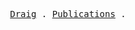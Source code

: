 
<p align="center">
  <samp>
    <a href="https://khalidlamp.com/">Draig</a> .
    <a href="https://www.researchgate.net/profile/Khalid-Lamptey">Publications</a> .
  </samp>
</p>

